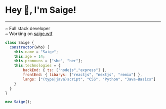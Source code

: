 # Hey 👋, I'm Saige!
---
~ Full stack developer<br/>
~ Working on [saige.wtf](https://saige.wtf)

```js
class Saige {
  constructor(who) {
    this.name = "Saige";
    this.age = 14;
    this.pronouns = ["she", "her"];
    this.technologies = {
        backEnd: { ts: ["nodejs","express"] },
        frontEnd: { libarys: ["reactjs", "nextjs", "remix"] },
        langs: ["(type|java)script", "CSS", "Python", "Java~Basics"]
    }
  }
}

new Saige();
```


